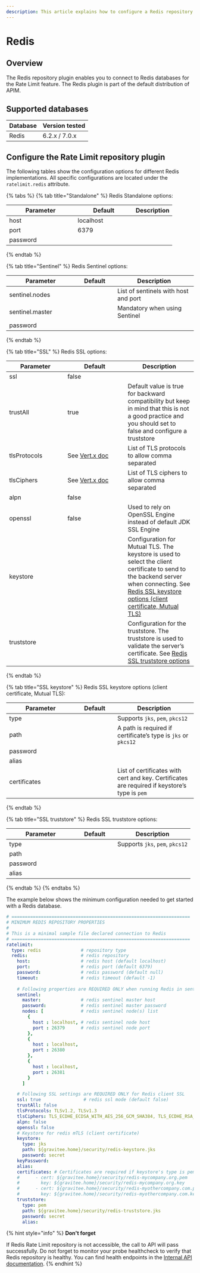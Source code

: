 ```yaml
---
description: This article explains how to configure a Redis repository
---
```


# Redis

## Overview

The Redis repository plugin enables you to connect to Redis databases for the Rate Limit feature. The Redis plugin is part of the default distribution of APIM.

## Supported databases

| Database | Version tested |
| -------- | -------------- |
| Redis    | 6.2.x / 7.0.x  |

## Configure the Rate Limit repository plugin

The following tables show the configuration options for different Redis implementations. All specific configurations are located under the `ratelimit.redis` attribute.

{% tabs %}
{% tab title="Standalone" %}
Redis Standalone options:

<table><thead><tr><th width="168">Parameter</th><th width="140">Default</th><th>Description</th></tr></thead><tbody><tr><td>host</td><td>localhost</td><td></td></tr><tr><td>port</td><td>6379</td><td></td></tr><tr><td>password</td><td></td><td></td></tr></tbody></table>
{% endtab %}

{% tab title="Sentinel" %}
Redis Sentinel options:

<table><thead><tr><th width="168.66666666666666">Parameter</th><th width="90">Default</th><th>Description</th></tr></thead><tbody><tr><td>sentinel.nodes</td><td></td><td>List of sentinels with host and port</td></tr><tr><td>sentinel.master</td><td></td><td>Mandatory when using Sentinel</td></tr><tr><td>password</td><td></td><td></td></tr></tbody></table>
{% endtab %}

{% tab title="SSL" %}
Redis SSL options:

<table><thead><tr><th width="140.66666666666666">Parameter</th><th width="146">Default</th><th>Description</th></tr></thead><tbody><tr><td>ssl</td><td>false</td><td></td></tr><tr><td>trustAll</td><td>true</td><td>Default value is true for backward compatibility but keep in mind that this is not a good practice and you should set to false and configure a truststore</td></tr><tr><td>tlsProtocols</td><td>See <a href="https://vertex.io/docs/vertex-core/java/#_configuring_tls_protocol_versions">Vert.x doc</a></td><td>List of TLS protocols to allow comma separated</td></tr><tr><td>tlsCiphers</td><td>See <a href="https://vertex.io/docs/vertex-core/java/#_configuring_tls_protocol_versions">Vert.x doc</a></td><td>List of TLS ciphers to allow comma separated</td></tr><tr><td>alpn</td><td>false</td><td></td></tr><tr><td>openssl</td><td>false</td><td>Used to rely on OpenSSL Engine instead of default JDK SSL Engine</td></tr><tr><td>keystore</td><td></td><td>Configuration for Mutual TLS. The keystore is used to select the client certificate to send to the backend server when connecting. See <a href="https://github.com/gravitee-io/gravitee-api-management/blob/master/gravitee-apim-repository/gravitee-apim-repository-redis/README.adoc#keystore-table">Redis SSL keystore options (client certificate, Mutual TLS)</a></td></tr><tr><td>truststore</td><td></td><td>Configuration for the truststore. The truststore is used to validate the server’s certificate. See <a href="https://github.com/gravitee-io/gravitee-api-management/blob/master/gravitee-apim-repository/gravitee-apim-repository-redis/README.adoc#truststore-table">Redis SSL truststore options</a></td></tr></tbody></table>
{% endtab %}

{% tab title="SSL keystore" %}
Redis SSL keystore options (client certificate, Mutual TLS):

<table><thead><tr><th width="168.66666666666666">Parameter</th><th width="90">Default</th><th>Description</th></tr></thead><tbody><tr><td>type</td><td></td><td>Supports <code>jks</code>, <code>pem</code>, <code>pkcs12</code></td></tr><tr><td>path</td><td></td><td>A path is required if certificate’s type is <code>jks</code> or <code>pkcs12</code></td></tr><tr><td>password</td><td></td><td></td></tr><tr><td>alias</td><td></td><td></td></tr><tr><td>certificates</td><td></td><td>List of certificates with cert and key. Certificates are required if keystore’s type is <code>pem</code></td></tr></tbody></table>
{% endtab %}

{% tab title="SSL truststore" %}
Redis SSL truststore options:

<table><thead><tr><th width="168.66666666666666">Parameter</th><th width="90">Default</th><th>Description</th></tr></thead><tbody><tr><td>type</td><td></td><td>Supports <code>jks</code>, <code>pem</code>, <code>pkcs12</code></td></tr><tr><td>path</td><td></td><td></td></tr><tr><td>password</td><td></td><td></td></tr><tr><td>alias</td><td></td><td></td></tr></tbody></table>
{% endtab %}
{% endtabs %}

The example below shows the minimum configuration needed to get started with a Redis database.

```yaml
# ===================================================================
# MINIMUM REDIS REPOSITORY PROPERTIES
#
# This is a minimal sample file declared connection to Redis
# ===================================================================
ratelimit:
  type: redis               # repository type
  redis:                    # redis repository
    host:                   # redis host (default localhost)
    port:                   # redis port (default 6379)
    password:               # redis password (default null)
    timeout:                # redis timeout (default -1)
    
    # Following properties are REQUIRED ONLY when running Redis in sentinel mode
    sentinel:
      master:               # redis sentinel master host
      password:             # redis sentinel master password
      nodes: [              # redis sentinel node(s) list
        {
          host : localhost, # redis sentinel node host
          port : 26379      # redis sentinel node port
        },
        {
          host : localhost,
          port : 26380
        },
        {
          host : localhost,
          port : 26381
        }
      ]

    # Following SSL settings are REQUIRED ONLY for Redis client SSL
    ssl: true                # redis ssl mode (default false)
    trustAll: false
    tlsProtocols: TLSv1.2, TLSv1.3
    tlsCiphers: TLS_ECDHE_ECDSA_WITH_AES_256_GCM_SHA384, TLS_ECDHE_RSA_WITH_AES_256_GCM_SHA384, TLS_ECDHE_ECDSA_WITH_AES_256_CBC_SHA384, TLS_ECDHE_RSA_WITH_AES_256_CBC_SHA384
    alpn: false
    openssl: false
    # Keystore for redis mTLS (client certificate)
    keystore:
      type: jks
      path: ${gravitee.home}/security/redis-keystore.jks
      password: secret
    keyPassword:
    alias:
    certificates: # Certificates are required if keystore's type is pem
    #      - cert: ${gravitee.home}/security/redis-mycompany.org.pem
    #        key: ${gravitee.home}/security/redis-mycompany.org.key
    #      - cert: ${gravitee.home}/security/redis-myothercompany.com.pem
    #        key: ${gravitee.home}/security/redis-myothercompany.com.key
    truststore:
      type: pem
      path: ${gravitee.home}/security/redis-truststore.jks
      password: secret
      alias:
```

{% hint style="info" %}
**Don't forget**

If Redis Rate Limit repository is not accessible, the call to API will pass successfully. Do not forget to monitor your probe healthcheck to verify that Redis repository is healthy. You can find health endpoints in the [Internal API documentation](../configure-apim-management-api/internal-api.md).
{% endhint %}
